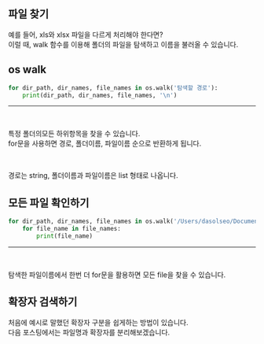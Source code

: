<!-- [python/크롤링] os walk 폴더 탐색하기 -->

## 파일 찾기

예를 들어, xls와 xlsx 파일을 다르게 처리해야 한다면?  
이럴 때, walk 함수를 이용해 폴더의 파일을 탐색하고 이름을 불러올 수 있습니다.  

## os walk

<div>

~~~python
for dir_path, dir_names, file_names in os.walk('탐색할 경로'):
    print(dir_path, dir_names, file_names, '\n')
~~~
---

</div>

<br>

특정 폴더의모든 하위항목을 찾을 수 있습니다.  
for문을 사용하면 경로, 폴더이름, 파일이름 순으로 반환하게 됩니다.  

<br>

경로는 string, 폴더이름과 파일이름은 list 형태로 나옵니다.  

## 모든 파일 확인하기

<div>

~~~python
for dir_path, dir_names, file_names in os.walk('/Users/dasolseo/Documents/GitHub/posting'):
    for file_name in file_names:
        print(file_name)
~~~
---

</div>

<br>

탐색한 파일이름에서 한번 더 for문을 활용하면 모든 file을 찾을 수 있습니다.  

## 확장자 검색하기

처음에 예시로 말했던 확장자 구분을 쉽게하는 방법이 있습니다.  
다음 포스팅에서는 파일명과 확장자를 분리해보겠습니다.

<!-- 다음엔 splittext 쓰고 링크 -->